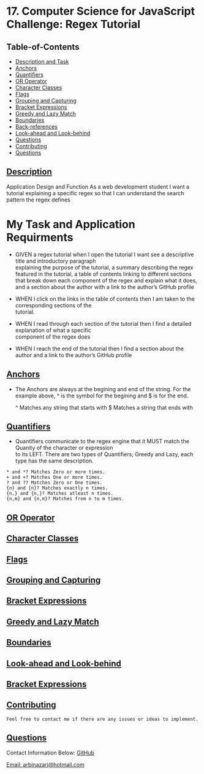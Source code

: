 # 17. Computer Science for JavaScript Challenge: Regex Tutorial 


  ## Table-of-Contents
  * [Description and Task](#description)
  * [Anchors](#anchors)   
  * [Quantifiers](#quantifiers)   
  * [OR Operator](#OR)  
  * [Character Classes](#classes)
  * [Flags](#flags)   
  * [Grouping and Capturing](#grouping)
  * [Bracket Expressions](#bracket)   
  * [Greedy and Lazy Match](#greedy)
  * [Boundaries](#boundaries)
  * [Back-references](#back)   
  * [Look-ahead and Look-behind](#look)  
  * [Questions](#questions)
  * [Contributing](#table-of-contents)
  * [Questions](#table-of-contents)


 ## [Description](#table-of-contents)
 
Application Design and Function
As a web development student I want a tutorial explaining a specific regex
so that I can understand the search pattern the regex defines


 # My Task and Application Requirments

  - GIVEN a regex tutorial when I open the tutorial I want see a descriptive title and introductory paragraph   
    explaining the purpose of the tutorial, a summary describing the regex featured in the tutorial, a table of contents linking to different sections that break down each component of the regex and explain what it does, and a section about the author with a link to the author’s GitHub profile

  - WHEN I click on the links in the table of contents then I am taken to the corresponding sections of the   
    tutorial.

  - WHEN I read through each section of the tutorial then I find a detailed explanation of what a specific      
    component of the regex does

  - WHEN I reach the end of the tutorial then I find a section about the author and a 
    link to the author’s GitHub profile

  
## [Anchors](#table-of-contents)
 -  The Anchors are always at the begining and end of the string. For the example above, ^ is the symbol for the 
    begining and $ is for the end.

    ^               Matches any string that starts with
    $               Matches a string that ends with


## [Quantifiers](#table-of-contents)
    
   - Quantifiers communicate to the regex engine that it MUST match the Quanity of the character or expression  
    to its LEFT. There are two types of Quantifiers; Greedy and Lazy, each type has the same description.

    * and *? Matches Zero or more times.
    + and +? Matches One or more times.
    ? and ?? Matches Zero or One times.
    {n} and {n}? Matches exactly n times.
    {n,} and {n,}? Matches atleast n times.
    {n,m} and {n,m}? Matches from n to m times.

  
## [OR Operator](#table-of-contents)
  
  
## [Character Classes](#table-of-contents)
  
  
## [Flags](#table-of-contents)
  
  
## [Grouping and Capturing](#table-of-contents)
  
  
## [Bracket Expressions](#table-of-contents)
  
  
## [Greedy and Lazy Match](#table-of-contents)
  
  
## [Boundaries](#table-of-contents)
  
  
## [Look-ahead and Look-behind](#table-of-contents)
  
  
## [Bracket Expressions](#table-of-contents)


    
## [Contributing](#table-of-contents)
  
    Feel free to contact me if there are any issues or ideas to implement.
    
  ## [Questions](#table-of-contents)
  Contact Information Below:
  [GitHub](https://github.com/arbinazari)

  [Email: arbinazari@hotmail.com](mailto:arbinazari@hotmail.com)
